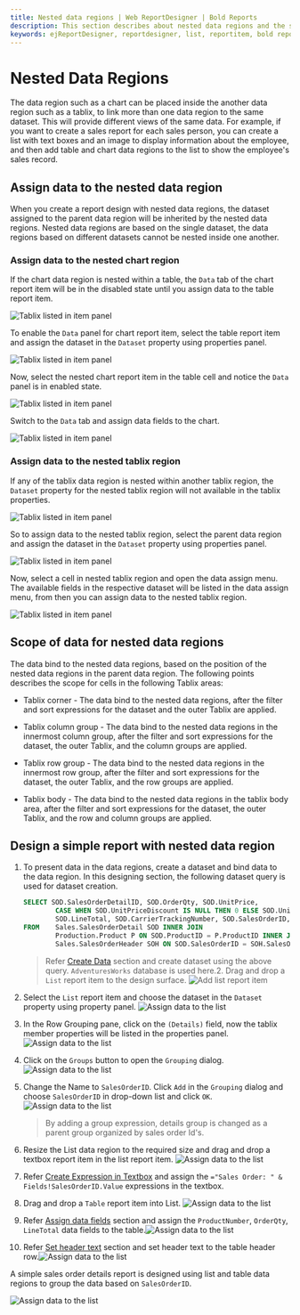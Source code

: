 ```yaml
---
title: Nested data regions | Web ReportDesigner | Bold Reports
description: This section describes about nested data regions and the steps design a report with nested data regions in Bold Report Designer
keywords: ejReportDesigner, reportdesigner, list, reportitem, bold reports, documentation, help, ej, user guide, demo, samples, bold reports, bold reporting, nested data regions, tablix
---
```


# Nested Data Regions

The data region such as a chart can be placed inside the another data region such as a tablix, to link more than one data region to the same dataset. This will provide different views of the same data. For example, if you want to create a sales report for each sales person, you can create a list with text boxes and an image to display information about the employee, and then add table and chart data regions to the list to show the employee's sales record.

## Assign data to the nested data region

When you create a report design with nested data regions, the dataset assigned to the parent data region will be inherited by the nested data regions. Nested data regions are based on the single dataset, the data regions based on different datasets cannot be nested inside one another.

### Assign data to the nested chart region

If the chart data region is nested within a table, the `Data` tab of the chart report item will be in the disabled state until you assign data to the table report item.

![Tablix listed in item panel](/static/assets/on-premise/images/report-designer/report-items/tablix-nested-data-regions/assign-data-to-chart-initial-view.png)

To enable the `Data` panel for chart report item, select the table report item and assign the dataset in the `Dataset` property using properties panel.

![Tablix listed in item panel](/static/assets/on-premise/images/report-designer/report-items/tablix-nested-data-regions/assign-data-to-table.png)

Now, select the nested chart report item in the table cell and notice the `Data` panel is in enabled state.

![Tablix listed in item panel](/static/assets/on-premise/images/report-designer/report-items/tablix-nested-data-regions/assign-data-to-chart-enabled-view.png)

Switch to the `Data` tab and assign data fields to the chart.

![Tablix listed in item panel](/static/assets/on-premise/images/report-designer/report-items/tablix-nested-data-regions/chart-data-panel-full-view.png)

### Assign data to the nested tablix region

If any of the tablix data region is nested within another tablix region, the `Dataset` property for the nested tablix region will not available in the tablix properties.

![Tablix listed in item panel](/static/assets/on-premise/images/report-designer/report-items/tablix-nested-data-regions/assign-data-for-nested-table.png)

So to assign data to the nested tablix region, select the parent data region and assign the dataset in the `Dataset` property using properties panel.

![Tablix listed in item panel](/static/assets/on-premise/images/report-designer/report-items/tablix-nested-data-regions/assign-data-to-parent-data-region.png)

Now, select a cell in nested tablix region and open the data assign menu. The available fields in the respective dataset will be listed in the data assign menu, from then you can assign data to the nested tablix region.

![Tablix listed in item panel](/static/assets/on-premise/images/report-designer/report-items/tablix-nested-data-regions/data-assign-menu.png)

## Scope of data for nested data regions

The data bind to the nested data regions, based on the position of the nested data regions in the parent data region. The following points describes the scope for cells in the following Tablix areas:

* Tablix corner - The data bind to the nested data regions, after the filter and sort expressions for the dataset and the outer Tablix are applied.

* Tablix column group - The data bind to the nested data regions in the innermost column group, after the filter and sort expressions for the dataset, the outer Tablix, and the column groups are applied.

* Tablix row group - The data bind to the nested data regions in the innermost row group, after the filter and sort expressions for the dataset, the outer Tablix, and the row groups are applied.

* Tablix body - The data bind to the nested data regions in the tablix body area, after the filter and sort expressions for the dataset, the outer Tablix, and the row and column groups are applied.

## Design a simple report with nested data region

1. To present data in the data regions, create a dataset and bind data to the data region. In this designing section, the following dataset query is used for dataset creation.

    ```sql
    SELECT SOD.SalesOrderDetailID, SOD.OrderQty, SOD.UnitPrice,
            CASE WHEN SOD.UnitPriceDiscount IS NULL THEN 0 ELSE SOD.UnitPriceDiscount END AS UnitPriceDiscount,
            SOD.LineTotal, SOD.CarrierTrackingNumber, SOD.SalesOrderID, P.Name, P.ProductNumber
    FROM    Sales.SalesOrderDetail SOD INNER JOIN
            Production.Product P ON SOD.ProductID = P.ProductID INNER JOIN
            Sales.SalesOrderHeader SOH ON SOD.SalesOrderID = SOH.SalesOrderID
    ```
    > Refer [Create Data](/designer-guide/report-designer/manage-data/dataset/create-an-embedded-dataset/#create-an-embedded-dataset) section and create dataset using the above query. `AdventuresWorks` database is used here.2. Drag and drop a `List` report item to the design surface.
![Add list report item](/static/assets/on-premise/images/report-designer/report-items/tablix-nested-data-regions/add-list-report-item.png)
2. Select the `List` report item and choose the dataset in the `Dataset` property using property panel.
![Assign data to the list](/static/assets/on-premise/images/report-designer/report-items/tablix-nested-data-regions/assign-dataset-to-list.png)
3. In the Row Grouping pane, click on the `(Details)` field, now the tablix member properties will be listed in the properties panel.
![Assign data to the list](/static/assets/on-premise/images/report-designer/report-items/tablix-nested-data-regions/open-details-group-properties.png)
4. Click on the `Groups` button to open the `Grouping` dialog.
![Assign data to the list](/static/assets/on-premise/images/report-designer/report-items/tablix-nested-data-regions/grouping-button.png)
5. Change the Name to `SalesOrderID`. Click `Add` in the `Grouping` dialog and choose `SalesOrderID` in drop-down list and click `OK`.
![Assign data to the list](/static/assets/on-premise/images/report-designer/report-items/tablix-nested-data-regions/create-group-expression.png)
   > By adding a group expression, details group is changed as a parent group organized by sales order Id's.
6. Resize the List data region to the required size and drag and drop a textbox report item in the list report item.
![Assign data to the list](/static/assets/on-premise/images/report-designer/report-items/tablix-nested-data-regions/add-textboxes-inside-list-report-item.png)
7. Refer [Create Expression in Textbox](/designer-guide/report-designer/report-items/textbox/design-rdl-report-using-textbox/#display-dynamic-text-using-expression) and assign the `="Sales Order: " & Fields!SalesOrderID.Value` expressions in the textbox.
8. Drag and drop a `Table` report item into List.
![Assign data to the list](/static/assets/on-premise/images/report-designer/report-items/tablix-nested-data-regions/add-table-in-list-report-item.png)
9. Refer [Assign data fields](/designer-guide/report-designer/report-items/tablix/assign-data-to-tablix-data-region/#assign-fields-using-data-assign-menu) section and assign the `ProductNumber`, `OrderQty`, `LineTotal` data fields to the table.![Assign data to the list](/static/assets/on-premise/images/report-designer/report-items/tablix-nested-data-regions/assign-data-fields-in-table.png)
10. Refer [Set header text](/designer-guide/report-designer/report-items/tablix/design-ssrs-rdl-report-using-table/#set-header-text) section and set header text to the table header row.![Assign data to the list](/static/assets/on-premise/images/report-designer/report-items/tablix-nested-data-regions/set-table-header-row-text.png)

A simple sales order details report is designed using list and table data regions to group the data based on `SalesOrderID`.

![Assign data to the list](/static/assets/on-premise/images/report-designer/report-items/tablix-nested-data-regions/final-design.png)